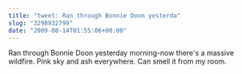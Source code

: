 ```yaml
---
title: "tweet: Ran through Bonnie Doon yesterda"
slug: "3298932799"
date: "2009-08-14T01:55:06+00:00"
---
```

Ran through Bonnie Doon yesterday morning-now there's a massive wildfire. Pink sky and ash everywhere. Can smell it from my room.